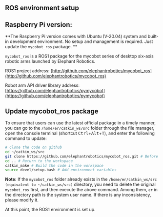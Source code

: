 ## ROS environment setup
## Raspberry Pi version:

**The Raspberry Pi version comes with Ubuntu (V-20.04) system and built-in development environment. No setup and management is required. Just update the `mycobot_ros` package. **

`mycobot_ros` is a ROS1 package for the mycobot series of desktop six-axis robotic arms launched by Elephant Robotics.

ROS1 project address: [http://github.com/elephantrobotics/mycobot_ros](http://github.com/elephantrobotics/mycobot_ros)

Robot arm API driver library address: [https://github.com/elephantrobotics/pymycobot](https://github.com/elephantrobotics/pymycobot)

## Update mycobot_ros package

To ensure that users can use the latest official package in a timely manner, you can go to the `/home/er/catkin_ws/src` folder through the file manager, open the console terminal (shortcut <kbd>Ctrl</kbd>+<kbd>Alt</kbd>+<kbd>T</kbd>), and enter the following command to update:

```bash
# Clone the code on github
cd ~/catkin_ws/src
git clone https://github.com/elephantrobotics/mycobot_ros.git # Before deciding whether to execute this command, please check the following note
cd .. # Return to the workspace
catkin_make # Build the code in the workspace
source devel/setup.bash # Add environment variables
```

**Note:** If the `mycobot_ros` folder already exists in the `/home/er/catkin_ws/src (equivalent to ~/catkin_ws/src)` directory, you need to delete the original `mycobot_ros` first, and then execute the above command. Among them, `er` in the directory path is the system user name. If there is any inconsistency, please modify it.

At this point, the ROS1 environment is set up.